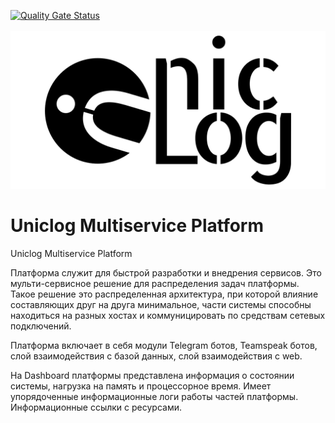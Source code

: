 [![Quality Gate Status](https://sonarcloud.io/api/project_badges/measure?project=uniclog_Uniclog_Multiservice_Platform&metric=alert_status)](https://sonarcloud.io/summary/new_code?id=uniclog_Uniclog_Multiservice_Platform)
<br>
<br>
![Alt text](icon.svg?raw=true "Uniclog Multiservice Platform")
# Uniclog Multiservice Platform 

Uniclog Multiservice Platform

Платформа служит для быстрой разработки и внедрения сервисов. Это мульти-сервисное решение для распределения задач платформы. Такое решение это распределенная архитектура, при которой влияние составляющих друг на друга минимальное, части системы способны находиться на разных хостах и коммуницировать по средствам сетевых подключений.

Платформа включает в себя модули Telegram ботов, Teamspeak ботов, слой взаимодействия с базой данных, слой взаимодействия с web.

На Dashboard платформы представлена информация о состоянии системы, нагрузка на память и процессорное время. Имеет упорядоченные информационные логи работы частей платформы. Информационные ссылки с ресурсами.
